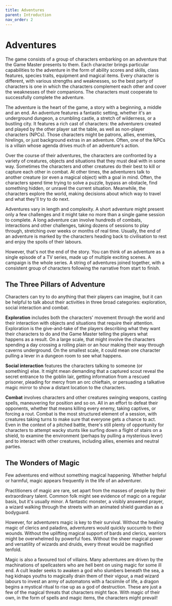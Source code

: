 ```yaml
---
title: Adventures
parent: Introduction
nav_order: 2
---
```


# Adventures
The game consists of a group of characters embarking on an adventure that the Game Master presents to them. Each character brings particular capabilities to the adventure in the form of ability scores and skills, class features, species traits, equipment and magical items. Every character is different, with various strengths and weaknesses, so the best party of characters is one in which the characters complement each other and cover the weaknesses of their companions. The characters must cooperate to successfully complete the adventure.

The adventure is the heart of the game, a story with a beginning, a middle and an end. An adventure features a fantastic setting, whether it's an underground dungeon, a crumbling castle, a stretch of wilderness, or a bustling city. It features a rich cast of characters: the adventurers created and played by the other player sat the table, as well as non-player characters (NPCs). Those characters might be patrons, allies, enemies, hirelings, or just background extras in an adventure. Often, one of the NPCs is a villain whose agenda drives much of an adventure's action.

Over the course of their adventures, the characters are confronted by a variety of creatures, objects and situations that they must deal with in some way. Sometimes the characters and other creatures do their best to kill or capture each other in combat. At other times, the adventurers talk to another creature (or even a magical object) with a goal in mind. Often, the characters spend time trying to solve a puzzle, bypass an obstacle, find something hidden, or unravel the current situation. Meanwhile, the characters explore the world, making decisions about which way to travel and what they'll try to do next.

Adventures vary in length and complexity. A short adventure might present only a few challenges and it might take no more than a single game session to complete. A long adventure can involve hundreds of combats, interactions and other challenges, taking dozens of sessions to play through, stretching over weeks or months of real time. Usually, the end of an adventure is marked by the characters heading back to civilisation to rest and enjoy the spoils of their labours.

However, that's not the end of the story. You can think of an adventure as a single episode of a TV series, made up of multiple exciting scenes. A campaign is the whole series. A string of adventures joined together, with a consistent group of characters following the narrative from start to finish.

## The Three Pillars of Adventure
Characters can try to do anything that their players can imagine, but it can be helpful to talk about their activities in three broad categories: exploration, social interaction and combat.

**Exploration** includes both the characters' movement through the world and their interaction with objects and situations that require their attention. Exploration is the give-and-take of the players describing what they want their characters to do and the Game Master telling the players what happens as a result. On a large scale, that might involve the characters spending a day crossing a rolling plain or an hour making their way through caverns underground. On the smallest scale, it could mean one character pulling a lever in a dungeon room to see what happens.

**Social interaction** features the characters talking to someone (or something) else. It might mean demanding that a captured scout reveal the secret entrance to the goblin lair, getting information from a rescued prisoner, pleading for mercy from an orc chieftain, or persuading a talkative magic mirror to show a distant location to the characters.

**Combat** involves characters and other creatures swinging weapons, casting spells, maneuvering for position and so on. All in an effort to defeat their opponents, whether that means killing every enemy, taking captives, or forcing a rout. Combat is the most structured element of a session, with creatures taking turns to make sure that everyone gets a chance to act. Even in the context of a pitched battle, there's still plenty of opportunity for characters to attempt wacky stunts like surfing down a flight of stairs on a shield, to examine the environment (perhaps by pulling a mysterious lever) and to interact with other creatures, including allies, enemies and neutral parties.

## The Wonders of Magic
Few adventures end without something magical happening. Whether helpful or harmful, magic appears frequently in the life of an adventurer.

Practitioners of magic are rare, set apart from the masses of people by their extraordinary talent. Common folk might see evidence of magic on a regular basis, but it's usually minor. A fantastic monster, a visibly answered prayer, a wizard walking through the streets with an animated shield guardian as a bodyguard.

However, for adventurers magic is key to their survival. Without the healing magic of clerics and paladins, adventurers would quickly succumb to their wounds. Without the uplifting magical support of bards and clerics, warriors might be overwhelmed by powerful foes. Without the sheer magical power and versatility of wizards and druids, every threat would be magnified tenfold.

Magic is also a favoured tool of villains. Many adventures are driven by the machinations of spellcasters who are hell bent on using magic for some ill end. A cult leader seeks to awaken a god who slumbers beneath the sea, a hag kidnaps youths to magically drain them of their vigour, a mad wizard labours to invest an army of automatons with a facsimile of life, a dragon begins a mystical ritual to rise up as a god of destruction. These are just a few of the magical threats that characters might face. With magic of their own, in the form of spells and magic items, the characters might prevail!
